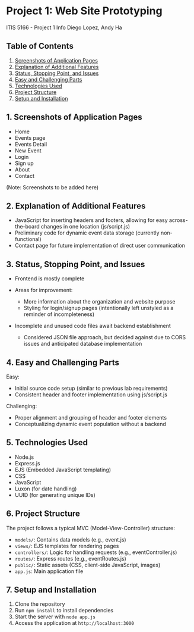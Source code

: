 # Project 1: Web Site Prototyping
ITIS 5166 - Project 1 Info
Diego Lopez, Andy Ha

## Table of Contents
1. [Screenshots of Application Pages](#1-screenshots-of-application-pages)
2. [Explanation of Additional Features](#2-explanation-of-additional-features)
3. [Status, Stopping Point, and Issues](#3-status-stopping-point-and-issues)
4. [Easy and Challenging Parts](#4-easy-and-challenging-parts)
5. [Technologies Used](#5-technologies-used)
6. [Project Structure](#6-project-structure)
7. [Setup and Installation](#7-setup-and-installation)

## 1. Screenshots of Application Pages
- Home
- Events page
- Events Detail
- New Event
- Login
- Sign up
- About
- Contact

(Note: Screenshots to be added here)

## 2. Explanation of Additional Features
- JavaScript for inserting headers and footers, allowing for easy across-the-board changes in one location (js/script.js)
- Preliminary code for dynamic event data storage (currently non-functional)
- Contact page for future implementation of direct user communication

## 3. Status, Stopping Point, and Issues
- Frontend is mostly complete
- Areas for improvement:
  - More information about the organization and website purpose
  - Styling for login/signup pages (intentionally left unstyled as a reminder of incompleteness)
- Incomplete and unused code files await backend establishment

  - Considered JSON file approach, but decided against due to CORS issues and anticipated database implementation

## 4. Easy and Challenging Parts
Easy:
- Initial source code setup (similar to previous lab requirements)
- Consistent header and footer implementation using js/script.js

Challenging:
- Proper alignment and grouping of header and footer elements
- Conceptualizing dynamic event population without a backend

## 5. Technologies Used
- Node.js
- Express.js
- EJS (Embedded JavaScript templating)
- CSS
- JavaScript
- Luxon (for date handling)
- UUID (for generating unique IDs)

## 6. Project Structure
The project follows a typical MVC (Model-View-Controller) structure:

- `models/`: Contains data models (e.g., event.js)
- `views/`: EJS templates for rendering pages
- `controllers/`: Logic for handling requests (e.g., eventController.js)
- `routes/`: Express routes (e.g., eventRoutes.js)
- `public/`: Static assets (CSS, client-side JavaScript, images)
- `app.js`: Main application file

## 7. Setup and Installation
1. Clone the repository
2. Run `npm install` to install dependencies
3. Start the server with `node app.js`
4. Access the application at `http://localhost:3000`

